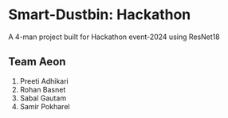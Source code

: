 # Smart-Dustbin: Hackathon
A 4-man project built for Hackathon event-2024 using ResNet18
## Team Aeon
1. Preeti Adhikari
2. Rohan Basnet
3. Sabal Gautam
4. Samir Pokharel
